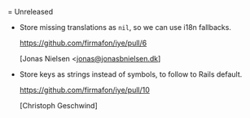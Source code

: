 = Unreleased

  * Store missing translations as `nil`, so we can use i18n fallbacks.
    
    https://github.com/firmafon/iye/pull/6
     
    [Jonas Nielsen <jonas@jonasbnielsen.dk]

  * Store keys as strings instead of symbols, to follow to Rails default.
    
    https://github.com/firmafon/iye/pull/10
    
    [Christoph Geschwind]

